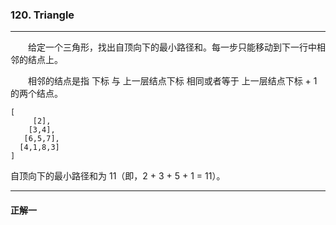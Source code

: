 ### 120. Triangle

-----

&emsp;&emsp;给定一个三角形，找出自顶向下的最小路径和。每一步只能移动到下一行中相邻的结点上。
            
&emsp;&emsp;相邻的结点是指 下标 与 上一层结点下标 相同或者等于 上一层结点下标 + 1 的两个结点。

```text
[
     [2],
    [3,4],
   [6,5,7],
  [4,1,8,3]
]
```
自顶向下的最小路径和为 11（即，2 + 3 + 5 + 1 = 11）。

-----

#### 正解一 
